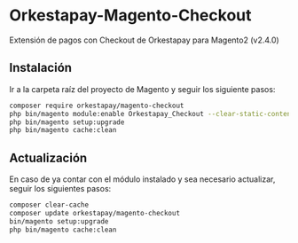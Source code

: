 # Orkestapay-Magento-Checkout

Extensión de pagos con Checkout de Orkestapay para Magento2 (v2.4.0)

## Instalación

Ir a la carpeta raíz del proyecto de Magento y seguir los siguiente pasos:

```bash
composer require orkestapay/magento-checkout
php bin/magento module:enable Orkestapay_Checkout --clear-static-content
php bin/magento setup:upgrade
php bin/magento cache:clean
```

## Actualización

En caso de ya contar con el módulo instalado y sea necesario actualizar, seguir los siguientes pasos:

```bash
composer clear-cache
composer update orkestapay/magento-checkout
bin/magento setup:upgrade
php bin/magento cache:clean
```

